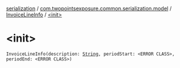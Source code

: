 [serialization](../../index.md) / [com.twopointsexposure.common.serialization.model](../index.md) / [InvoiceLineInfo](index.md) / [&lt;init&gt;](./-init-.md)

# &lt;init&gt;

`InvoiceLineInfo(description: `[`String`](https://kotlinlang.org/api/latest/jvm/stdlib/kotlin/-string/index.html)`, periodStart: <ERROR CLASS>, periodEnd: <ERROR CLASS>)`